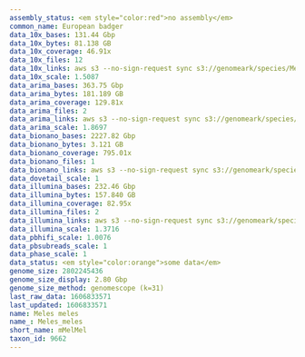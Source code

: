 ```yaml
---
assembly_status: <em style="color:red">no assembly</em>
common_name: European badger
data_10x_bases: 131.44 Gbp
data_10x_bytes: 81.138 GB
data_10x_coverage: 46.91x
data_10x_files: 12
data_10x_links: aws s3 --no-sign-request sync s3://genomeark/species/Meles_meles/mMelMel3/genomic_data/10x/ .<br>
data_10x_scale: 1.5087
data_arima_bases: 363.75 Gbp
data_arima_bytes: 181.189 GB
data_arima_coverage: 129.81x
data_arima_files: 2
data_arima_links: aws s3 --no-sign-request sync s3://genomeark/species/Meles_meles/mMelMel3/genomic_data/arima/ .<br>
data_arima_scale: 1.8697
data_bionano_bases: 2227.82 Gbp
data_bionano_bytes: 3.121 GB
data_bionano_coverage: 795.01x
data_bionano_files: 1
data_bionano_links: aws s3 --no-sign-request sync s3://genomeark/species/Meles_meles/mMelMel3/genomic_data/bionano/ .<br>
data_dovetail_scale: 1
data_illumina_bases: 232.46 Gbp
data_illumina_bytes: 157.840 GB
data_illumina_coverage: 82.95x
data_illumina_files: 2
data_illumina_links: aws s3 --no-sign-request sync s3://genomeark/species/Meles_meles/mMelMel1/genomic_data/illumina/ .<br>aws s3 --no-sign-request sync s3://genomeark/species/Meles_meles/mMelMel2/genomic_data/illumina/ .<br>
data_illumina_scale: 1.3716
data_pbhifi_scale: 1.0076
data_pbsubreads_scale: 1
data_phase_scale: 1
data_status: <em style="color:orange">some data</em>
genome_size: 2802245436
genome_size_display: 2.80 Gbp
genome_size_method: genomescope (k=31)
last_raw_data: 1606833571
last_updated: 1606833571
name: Meles meles
name_: Meles_meles
short_name: mMelMel
taxon_id: 9662
---
```

